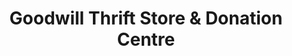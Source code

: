 ---
title: "Goodwill Thrift Store & Donation Centre"
url: /edmonton/goodwill-thrift-store-and-donation-centre-manning-crossing-nw/
shop: charity
---